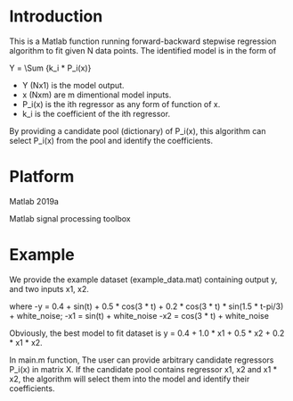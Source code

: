 # Introduction
This is a Matlab function running forward-backward stepwise regression algorithm to fit given N data points. The identified model is in the form of

 Y = \Sum {k_i * P_i(x)}
 
- Y (Nx1) is the model output.
- x (Nxm) are m dimentional model inputs. 
- P_i(x) is the ith regressor as any form of function of x.
- k_i is the coefficient of the ith regressor.

By providing a candidate pool (dictionary) of P_i(x), this algorithm can select P_i(x) from the pool and identify the coefficients.

# Platform
Matlab 2019a

Matlab signal processing toolbox

# Example
We provide the example dataset (example_data.mat) containing output y, and two inputs x1, x2.

where 
-y = 0.4 + sin(t) + 0.5 * cos(3 * t) + 0.2 * cos(3 * t) * sin(1.5 * t-pi/3) + white_noise;
-x1 = sin(t) + white_noise
-x2 = cos(3 * t) + white_noise

Obviously, the best model to fit dataset is
y = 0.4 + 1.0 * x1 + 0.5 * x2 + 0.2 * x1 * x2.

In main.m function,
The user can provide arbitrary candidate regressors P_i(x) in matrix X. If the candidate pool contains regressor x1, x2 and x1 * x2, the algorithm will select them into the model and identify their coefficients. 



